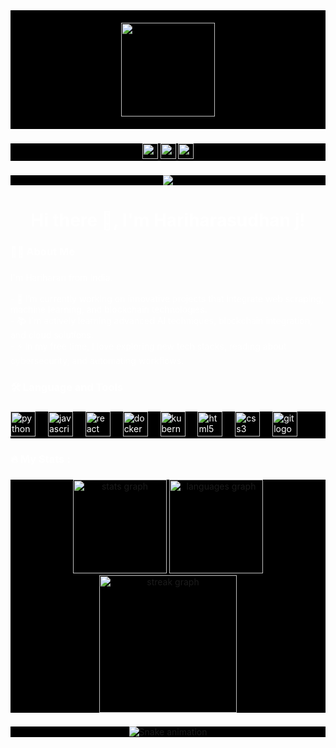 <div align="center" style="background-color: black; padding: 20px; color: white;">
  <img height="150" src="https://camo.githubusercontent.com/62da68eb62b1e5f175f7d1f0191dd89a653d7908feb22d37d4a0ab07365d6791/68747470733a2f2f6d656469612e67697068792e636f6d2f6d656469612f4d3967624264396e6244724f5475314d71782f67697068792e676966"  />
</div>

###

<div align="center" style="background-color: black; color: white;">
  <a href="https://www.linkedin.com/in/hariharan70888/">
    <img src="https://img.shields.io/static/v1?message=LinkedIn&logo=linkedin&label=&color=0077B5&logoColor=white&labelColor=&style=for-the-badge" height="25" alt="linkedin logo"  />
  </a>
  <a href="https://twitter.com/Hariharan70888">
    <img src="https://img.shields.io/static/v1?message=Twitter&logo=twitter&label=&color=1DA1F2&logoColor=white&labelColor=&style=for-the-badge" height="25" alt="twitter logo"  />
  </a>
  <a href="https://github.com/Hari70888">
    <img src="https://img.shields.io/static/v1?message=GitHub&logo=github&label=&color=181717&logoColor=white&labelColor=&style=for-the-badge" height="25" alt="github logo"  />
  </a>
</div>

###

<div align="center" style="background-color: black;">
  <img src="https://visitor-badge.laobi.icu/badge?page_id=Hari70888.Hari70888&"  />
</div>

###

<h1 align="center" style="color: white;">Hi there 👋, I'm Hariharasudhan j!</h1>

###

<h3 align="left" style="color: white;">👩‍💻  About Me</h3>

###

<p align="left" style="color: white;">
  I'm Hariharan from India.<br><br>
  - 🔭 I’m currently working on innovative projects that integrate web scraping, machine learning, and blockchain technologies.<br>
  - 📚 I'm actively learning advanced AI techniques, blockchain integration, and cloud solutions.<br>
  - ⚡ In my free time, I love exploring new tech stacks, reading about cybersecurity, and automating workflows.
</p>

###

<h3 align="left" style="color: white;">🛠 Language and Tools</h3>

###

<div align="left" style="background-color: black; color: white;">
  <img src="https://cdn.jsdelivr.net/gh/devicons/devicon/icons/python/python-original.svg" height="40" alt="python logo"  />
  <img width="12" />
  <img src="https://cdn.jsdelivr.net/gh/devicons/devicon/icons/javascript/javascript-original.svg" height="40" alt="javascript logo"  />
  <img width="12" />
  <img src="https://cdn.jsdelivr.net/gh/devicons/devicon/icons/react/react-original.svg" height="40" alt="react logo"  />
  <img width="12" />
  <img src="https://cdn.jsdelivr.net/gh/devicons/devicon/icons/docker/docker-plain-wordmark.svg" height="40" alt="docker logo"  />
  <img width="12" />
  <img src="https://cdn.jsdelivr.net/gh/devicons/devicon/icons/kubernetes/kubernetes-plain.svg" height="40" alt="kubernetes logo"  />
  <img width="12" />
  <img src="https://cdn.jsdelivr.net/gh/devicons/devicon/icons/html5/html5-original.svg" height="40" alt="html5 logo"  />
  <img width="12" />
  <img src="https://cdn.jsdelivr.net/gh/devicons/devicon/icons/css3/css3-original.svg" height="40" alt="css3 logo"  />
  <img width="12" />
  <img src="https://cdn.jsdelivr.net/gh/devicons/devicon/icons/git/git-original.svg" height="40" alt="git logo"  />
</div>

###

<h3 align="left" style="color: white;">🔥   My Stats :</h3>

###

<div align="center" style="background-color: black;">
  <img src="https://github-readme-stats.vercel.app/api?username=Hari70888&hide_title=false&hide_rank=false&show_icons=true&include_all_commits=true&count_private=true&disable_animations=false&theme=dracula&locale=en&hide_border=false" height="150" alt="stats graph"  />
  <img src="https://github-readme-stats.vercel.app/api/top-langs?username=Hari70888&locale=en&hide_title=false&layout=compact&card_width=320&langs_count=5&theme=dracula&hide_border=false" height="150" alt="languages graph"  />
  <img src="https://streak-stats.demolab.com?user=Hari70888&locale=en&mode=daily&theme=dark&hide_border=false&border_radius=5&order=3" height="220" alt="streak graph"  />
</div>

###

<div align="center" style="background-color: black;">
  <img src="https://raw.githubusercontent.com/Hari70888/Hari70888/output/snake.svg" alt="Snake animation" />
</div>
